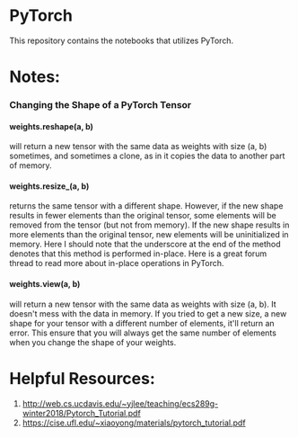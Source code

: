 # PyTorch
This repository contains the notebooks that utilizes PyTorch.

# Notes:

### Changing the Shape of a PyTorch Tensor

#### weights.reshape(a, b) 
will return a new tensor with the same data as weights with size (a, b) sometimes, and sometimes a clone, as in it copies the data to another part of memory.

#### weights.resize_(a, b) 
returns the same tensor with a different shape. However, if the new shape results in fewer elements than the original tensor, some elements will be removed from the tensor (but not from memory). If the new shape results in more elements than the original tensor, new elements will be uninitialized in memory. Here I should note that the underscore at the end of the method denotes that this method is performed in-place. Here is a great forum thread to read more about in-place operations in PyTorch.

#### weights.view(a, b) 
will return a new tensor with the same data as weights with size (a, b). It doesn't mess with the data in memory. If you tried to get a new size, a new shape for your tensor with a different number of elements, it'll return an error. This ensure that you will always get the same number of elements when you change the shape of your weights. 

# Helpful Resources:
1. http://web.cs.ucdavis.edu/~yjlee/teaching/ecs289g-winter2018/Pytorch_Tutorial.pdf
2. https://cise.ufl.edu/~xiaoyong/materials/pytorch_tutorial.pdf
